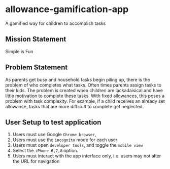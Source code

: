 # allowance-gamification-app
A gamified way for children to accomplish tasks

## Mission Statement
Simple is Fun


## Problem Statement
As parents get busy and household tasks begin piling up, there is the problem of who completes what tasks. Often times parents assign tasks to their kids. The problem is created when children are lackadaisical and have little motivation to complete these tasks. With fixed allowances, this poses a problem with task complexity. For example, if a child receives an already set allowance, tasks that are more difficult to complete get neglected.

## User Setup to test application
1. Users must use Google `Chrome browser`,
2. Users must use the `incognito` mode for each user
3. Users must open `developer tools`, and toggle the `mobile view`
4. Select the `iPhone 6,7,8` option.
5. Users must interact with the app interface only, i.e. users may not alter the URL for navigation

